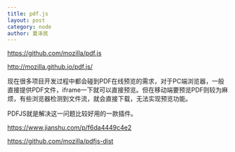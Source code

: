 ```yaml
---
title: pdf.js
layout: post
category: node
author: 夏泽民
---
```

https://github.com/mozilla/pdf.js

http://mozilla.github.io/pdf.js/
<!-- more -->
现在很多项目开发过程中都会碰到PDF在线预览的需求，对于PC端浏览器，一般直接提供PDF文件，iframe一下就可以直接预览。但在移动端要预览PDF则较为麻烦，有些浏览器检测到文件流，就会直接下载，无法实现预览功能。

PDFJS就是解决这一问题比较好用的一款插件。

https://www.jianshu.com/p/f6da4449c4e2

https://github.com/mozilla/pdfjs-dist